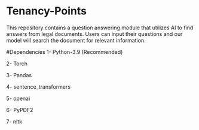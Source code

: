 # Tenancy-Points
This repository contains a question answering module that utilizes AI to find answers from legal documents. Users can input their questions and our model will search the document for relevant information.


#Dependencies
1- Python-3.9 (Recommended)

2- Torch

3- Pandas

4- sentence_transformers

5- openai

6- PyPDF2

7- nltk
